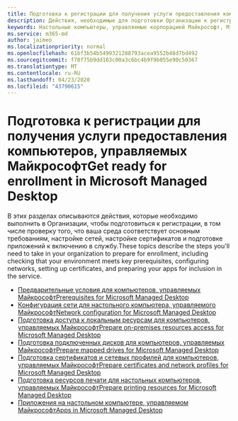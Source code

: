 ```yaml
---
title: Подготовка к регистрации для получения услуги предоставления компьютеров, управляемых Майкрософт
description: Действия, необходимые для подготовки Организации к регистрации
keywords: Настольные компьютеры, управляемые корпорацией Майкрософт, Microsoft 365, служба, документация
ms.service: m365-md
author: jaimeo
ms.localizationpriority: normal
ms.openlocfilehash: 61bf3b54b5499321288793acea9552b48d7bd492
ms.sourcegitcommit: f70f75b9dd163c00a3c6bc4b9f9b055e90c50367
ms.translationtype: MT
ms.contentlocale: ru-RU
ms.lasthandoff: 04/23/2020
ms.locfileid: "43790615"
---
```

# <a name="get-ready-for-enrollment-in-microsoft-managed-desktop"></a><span data-ttu-id="55f6b-104">Подготовка к регистрации для получения услуги предоставления компьютеров, управляемых Майкрософт</span><span class="sxs-lookup"><span data-stu-id="55f6b-104">Get ready for enrollment in Microsoft Managed Desktop</span></span>

<span data-ttu-id="55f6b-105">В этих разделах описываются действия, которые необходимо выполнить в Организации, чтобы подготовиться к регистрации, в том числе проверку того, что ваша среда соответствует основным требованиям, настройке сетей, настройке сертификатов и подготовке приложений к включению в службу.</span><span class="sxs-lookup"><span data-stu-id="55f6b-105">These topics describe the steps you'll need to take in your organization to prepare for enrollment, including checking that your environment meets key prerequisites, configuring networks, setting up certificates, and preparing your apps for inclusion in the service.</span></span>

- [<span data-ttu-id="55f6b-106">Предварительные условия для компьютеров, управляемых Майкрософт</span><span class="sxs-lookup"><span data-stu-id="55f6b-106">Prerequisites for Microsoft Managed Desktop</span></span>](prerequisites.md)
- [<span data-ttu-id="55f6b-107">Конфигурация сети для настольного компьютера, управляемого Майкрософт</span><span class="sxs-lookup"><span data-stu-id="55f6b-107">Network configuration for Microsoft Managed Desktop</span></span>](network.md)
- [<span data-ttu-id="55f6b-108">Подготовка доступа к локальным ресурсам для компьютеров, управляемых Майкрософт</span><span class="sxs-lookup"><span data-stu-id="55f6b-108">Prepare on-premises resources access for Microsoft Managed Desktop</span></span>](network.md)
- [<span data-ttu-id="55f6b-109">Подготовка подключенных дисков для компьютеров, управляемых Майкрософт</span><span class="sxs-lookup"><span data-stu-id="55f6b-109">Prepare mapped drives for Microsoft Managed Desktop</span></span>](mapped-drives.md)
- [<span data-ttu-id="55f6b-110">Подготовка сертификатов и сетевых профилей для компьютеров, управляемых Майкрософт</span><span class="sxs-lookup"><span data-stu-id="55f6b-110">Prepare certificates and network profiles for Microsoft Managed Desktop</span></span>](certs-wifi-lan.md)
- [<span data-ttu-id="55f6b-111">Подготовка ресурсов печати для настольных компьютеров, управляемых Майкрософт</span><span class="sxs-lookup"><span data-stu-id="55f6b-111">Prepare printing resources for Microsoft Managed Desktop</span></span>](printing.md)
- [<span data-ttu-id="55f6b-112">Приложения на настольном компьютере, управляемом Майкрософт</span><span class="sxs-lookup"><span data-stu-id="55f6b-112">Apps in Microsoft Managed Desktop</span></span>](apps.md)

